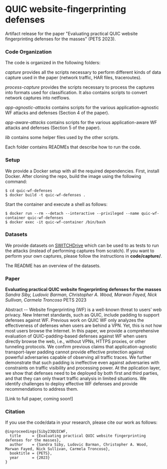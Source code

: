 # QUIC website-fingerprinting defenses

Artifact release for the paper "Evaluating practical QUIC website fingerprinting defenses for the masses" (PETS 2023).

### Code Organization

The code is organized in the following folders:

*capture* provides all the scripts necessary to perform different kinds of data capture used in the paper (network traffic, HAR files, traceroutes).

*process-capture* provides the scripts necessary to process the captures into formats used for classification. It also contains scripts to convert network captures into netflows. 

*app-agnostic-attacks* contains scripts for the various application-agnostic WF attacks and defenses (Section 4 of the paper).

*app-aware-attacks* contains scripts for the various application-aware WF attacks and defenses (Section 5 of the paper).

*lib* contains some helper files used by the other scripts.

Each folder contains READMEs that describe how to run the code.

### Setup 

We provide a Docker setup with all the required dependencies. First, install Docker. After cloning the repo, build the image using the following command: 

```
$ cd quic-wf-defenses
$ docker build -t quic-wf-defenses .

```

Start the container and execute a shell as follows:

```
$ docker run --rm --detach --interactive --privileged --name quic-wf-container quic-wf-defenses
$ docker exec -it quic-wf-container /bin/bash

```

### Datasets

We provide datasets on [SWITCHDrive](https://drive.switch.ch/index.php/s/NDGjfJqrePU0G77) which can be used to as tests to run the attacks (instead of performing captures from scratch). If you want to perform your own captures, please follow the instructions in **code/capture/**.

The README has an overview of the datasets. 


### Paper

**Evaluating practical QUIC website fingerprinting defenses for the masses**
*Sandra Siby, Ludovic Barman, Christopher A. Wood, Marwan Fayed, Nick Sullivan, Carmela Troncoso* 
PETS 2023

Abstract -- Website fingerprinting (WF) is a well-known threat to users’ web privacy. New Internet standards, such as QUIC, include padding to support defenses against WF. Previous work on QUIC WF only analyzes the effectiveness of defenses when users are behind a VPN. Yet, this is not how most users browse the Internet. In this paper, we provide a comprehensive evaluation of QUIC-padding-based defenses against WF when users directly browse the web, i.e., without VPNs, HTTPS proxies, or other tunneling protocols. We confirm previous claims that application-agnostic transport-layer padding cannot provide effective protection against powerful adversaries capable of observing all traffic traces. We further demonstrate that such padding is ineffective even against adversaries with constraints on traffic visibility and processing power. At the  pplication layer, we show that defenses need to be deployed by both first and third parties, and that they can only thwart traffic analysis in limited situations. We identify challenges to deploy effective WF defenses and provide recommendations to address them.

[Link to full paper, coming soon!]

### Citation

If you use the code/data in your research, please cite our work as follows:

```
@inproceedings{Siby23QUICWF,
  title     = {Evaluating practical QUIC website fingerprinting defenses for the masses},
  author    = {Sandra Siby, Ludovic Barman, Christopher A. Wood, Marwan Fayed, Nick Sullivan, Carmela Troncoso},
  booktitle = {PETS},
  year      = {2023}
}
```